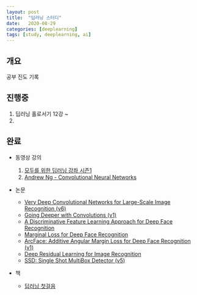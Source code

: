 ```yaml
---
layout: post
title:  "딥러닝 스터디"
date:   2020-08-29
categories: [deeplearning]
tags: [study, deeplearning, ai]
---
```


## 개요
공부 진도 기록


## 진행중

1. 딥러닝 홀로서기 12강 ~
2. 


## 완료

* 동영상 강의
  1. [모두를 위한 딥러닝 강좌 시즌1](https://www.youtube.com/watch?v=BS6O0zOGX4E&list=PLlMkM4tgfjnLSOjrEJN31gZATbcj_MpUm)
  2. [Andrew Ng - Convolutional Neural Networks](https://www.youtube.com/watch?v=ArPaAX_PhIs&list=PLkDaE6sCZn6Gl29AoE31iwdVwSG-KnDzF)

* 논문
    - [Very Deep Convolutional Networks for Large-Scale Image Recognition (v6)](https://arxiv.org/pdf/1409.1556.pdf)
    - [Going Deeper with Convolutions (v1)](https://arxiv.org/pdf/1409.4842.pdf)
    - [A Discriminative Feature Learning Approach
for Deep Face Recognition](https://kpzhang93.github.io/papers/eccv2016.pdf)
    - [Marginal Loss for Deep Face Recognition](https://ibug.doc.ic.ac.uk/media/uploads/documents/deng_marginal_loss_for_cvpr_2017_paper.pdf)
    - [ArcFace: Additive Angular Margin Loss for Deep Face Recognition (v1)](https://arxiv.org/pdf/1801.07698v1.pdf)
    - [Deep Residual Learning for Image Recognition](https://arxiv.org/pdf/1512.03385.pdf)
    - [SSD: Single Shot MultiBox Detector (v5)](https://arxiv.org/pdf/1512.02325.pdf)

* 책
  - [딥러닝 첫걸음](https://book.naver.com/bookdb/book_detail.nhn?bid=11477902)